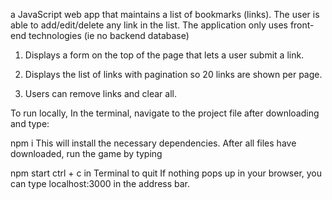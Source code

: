 a JavaScript web app that maintains a list of bookmarks (links).
The user is able to add/edit/delete any link in the list. The application
only uses front-end technologies (ie no backend database)

1.  Displays a form on the top of the page that lets a user submit a
    link.
2.  Displays the list of links with pagination so 20 links are shown per
    page.

3.  Users can remove links and clear all.

To run locally,
In the terminal, navigate to the project file after downloading and type:

npm i
This will install the necessary dependencies. After all files have downloaded, run the game by typing

npm start
ctrl + c in Terminal to quit
If nothing pops up in your browser, you can type localhost:3000 in the address bar.
